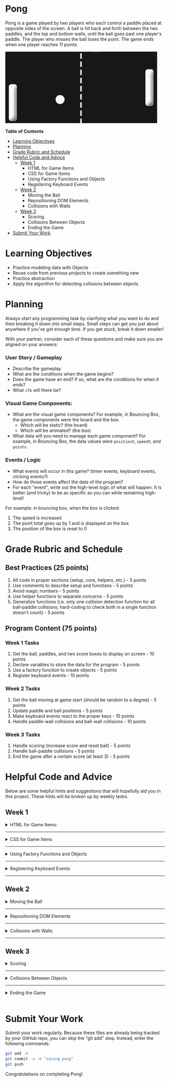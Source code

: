 # Pong

Pong is a game played by two players who each control a paddle placed at opposite sides of the screen. A ball is hit back and forth between the two paddles, and the top and bottom walls, until the ball goes past one player's paddle. The player who misses the ball loses the point. The game ends when one player reaches 11 points.

<img src="img/pong.gif">

**Table of Contents**
- [Learning Objectives](#learning-objectives)
- [Planning](#planning)
- [Grade Rubric and Schedule](#grade-rubric-and-schedule)
- [Helpful Code and Advice](#helpful-code-and-advice)
  - [Week 1](#week-1)
    - HTML for Game Items
    - CSS for Game Items
    - Using Factory Functions and Objects
    - Registering Keyboard Events
  - [Week 2](#week-2)
    - Moving the Ball
    - Repositioning DOM Elements
    - Collisions with Walls
  - [Week 3](#week-3)
    - Scoring
    - Collisions Between Objects
    - Ending the Game
- [Submit Your Work](#submit-your-work)

# Learning Objectives
- Practice modeling data with Objects
- Reuse code from previous projects to create something new
- Practice abstraction
- Apply the algorithm for detecting collisions between objects

# Planning

Always start any programming task by clarifying what you want to do and then breaking it down into small steps. Small steps can get you just about anywhere if you’ve got enough time. If you get stuck, break it down smaller!

With your partner, consider each of these questions and make sure you are aligned on your answers:

### User Story / Gameplay
- Describe the gameplay
- What are the conditions when the game begins? 
- Does the game have an end? If so, what are the conditions for when it ends?
- What `if`s will there be?

### Visual Game Components:
- What are the visual game components? For example, in Bouncing Box, the game components were the board and the box.
  - Which will be static? (the board)
  - Which will be animated? (the box)
- What data will you need to manage each game component? For example, in Bouncing Box, the data values were `positionX`, `speedX`, and `points`.

### Events / Logic 
- What events will occur in this game? (timer events, keyboard events, clicking events?)
- How do those events affect the data of the program?
- For each "event", write out the high-level logic of what will happen. It is better (and tricky) to be as specific as you can while remaining high-level!

For example: in bouncing box, when the box is clicked:
1. The speed is increased
2. The point total goes up by 1 and is displayed on the box
3. The position of the box is reset to 0

# Grade Rubric and Schedule

## Best Practices (25 points)

1. All code in proper sections (setup, core, helpers, etc.) - 5 points
3. Use comments to describe setup and functions - 5 points
4. Avoid magic numbers - 5 points
5. Use helper functions to separate concerns - 5 points
6. Generalize functions (i.e. only one collision detection function for all ball-paddle collisions; hard-coding to check both in a single function doesn't count) - 5 points

## Program Content (75 points)

### Week 1 Tasks

1. Get the ball, paddles, and two score boxes to display on screen - 10 points
2. Declare variables to store the data for the program - 5 points
3. Use a factory function to create objects - 5 points
4. Register keyboard events - 10 points

### Week 2 Tasks

1. Get the ball moving at game start (should be random to a degree) - 5 points
2. Update paddle and ball positions - 5 points
3. Make keyboard events react to the proper keys - 10 points
4. Handle paddle-wall collisions and ball-wall collisions - 10 points

### Week 3 Tasks

1. Handle scoring (increase score and reset ball) - 5 points
2. Handle ball-paddle collisions - 5 points
3. End the game after a certain score (at least 3) - 5 points

# Helpful Code and Advice

Below are some helpful hints and suggestions that will hopefully aid you in this project. These hints will be broken up by weekly tasks.

## Week 1

<details> <summary> HTML for Game Items: </summary>

Open the `index.html` file. You should see this in the body:

```html
<body>
  <div id='board'>
    <div id='gameItem'></div>
  </div>
</body>
```

Each project in this class will be build on some kind of `board` with various `gameItems` that are on the board. For this project, there are a number of required game items:
- the left paddle
- the ball
- the right paddle
- the score for player1
- the score for player2

Each one of these game items needs to be represented in HTML and, for the most part, `<div>`s can be used. To create a `<div>` with a particular `id` attribute, place the `id=""` attribute inside the opening tag:

```html
<div id="uniqueGameItemName"> </div>
```

Not all of these game items will need objects. It is up to you to decide which ones do and which ones don't. You also may want more elements than just the ones mentioned, but those are the bare minimum required.

</details>

<hr>

<details> <summary> CSS for Game Items </summary>

Open the `index.css` file.

Adding CSS makes our gameItems actually become visible. For all projects in this course, we'll be using simple 2D shapes since they are relatively easy to render with basic HTML and CSS skills.

The following properties will be useful for determining the appearance of our DOM elements:
- `background-color`: the color of the element
- `width`: the width of the element in pixels
- `height`: the height of the element in pixels
- `border-radius`: how rounded the edges of the element are. Leaving out this property will leave the element as a rectangle. Setting this value to half of `width` or `height` will make the shape a circle (assuming width and height are the same).

The following properties will allow us to place our elements anywhere on the screen, relative to the `board`.
- `position: absolute`: allows us to use the `top` and `left` properties to position HTML elements anywhere we want on the screen relative to the parent element. 
- `top`: the y-coordinate location of the element on a flipped y-axis (value increases as you move downwards).
- `left`: the x-coordinate location of the element.

Overall, the CSS should look like this:

```css
#id {
  /* appearance */
  background-color: white;
  width: 20px;
  height: 20px;
  border-radius: 20px;
  
  /* positioning */
  position: absolute;
  top: 100px;
  left: 100px;
}
``` 

Suggestions for this project:
- Each paddle should have a unique `background-color`
- Both paddles should have `width: 20px;` and `height: 80px;`
- The ball should have `width:20px;`, `height:20px` and `border-radius: 10px;`

</details>

<hr>

<details> <summary> Using Factory Functions and Objects </summary>

We will need to manage the data for each game item in this project: the ball and each paddle. 

Use objects to manage this data. For example, in bouncing box, we could organize the data for the box like so (shortening `positionX` and `positionY` to `x` and `y`:

```js
var box = {};
box.x = 0;
box.y = 100;
box.speedX = 1;
box.speedY = 1;
box.id = "#box";
```

Notably, we are now storing the id of the HTML element in a variable. This will tie the data that manages each game item to the HTML element that is being controlled.

For bouncing box, we would refactor the `moveBox()` function this:

```js
function moveBox() {
  box.x += box.speedX;              // update the position of the box along the x-axis
  $(box.id).css("left", box.x);  // draw the box in the new location, positionX pixels away from the "left"
}
```

Since you'll be creating objects to represent the ball and each paddle, I highly recommend using a factory function to ensure that each `gameItem` has the data below:
- `gameItem.id`
- `gameItem.x`
- `gameItem.y`
- `gameItem.speedX`
- `gameItem.speedY`

When creating a factory function, the function should return an object that has a specific set of properties already assigned to it. The properties that you want customized for each object should be **parameterized** (turned into parameters/variables).

For example, consider this data for animal objects:

```js
var spot = {};
spot.name = "spot";
spot.species = "dog";
spot.owner = "Farmer Fred";

var daisy = {};
daisy.name = "daisy";
daisy.species = "bird";
spot.owner = "Farmer Fred";

var bessy = {};
bessy.name = "bessy";
bessy.species = "cow";
spot.owner = "Farmer Fred";
```

Since each object shares the same properties; `name`, `species`, and `owner`, I can create a factory function that reduces the repetitive creation of those objects.

For each value that is unique, I will add a parameter to my factory function. Any values that are shared can be hard-coded into the object.

```js
// Initialization
var spot = Animal("spot", "dog");
var daisy = Animal("daisy", "bird");
var bessy = Animal("bessy", "cow");

// Factory Function
function Animal(name, species) {
  var animal = {};
  animal.name = name;
  animal.species = species;
  animal.owner = "Farmer Fred";
  return animal;
}
```

Please keep in mind that the factory function you create should use jQuery to extract CSS information to initialize the `x`, `y`, `width`, and `height` values of your objects. As a reminder, you can get such information as follows:

```js
var x = parseFloat($("#id").css("left"));
var y = parseFloat($("#id").css("top"));
var width = $("#id").width();
var height = $("#id").height();
```

</details>

<hr>

<details> <summary> Registering Keyboard Events </summary>

This is something you should already have plenty of practice with. However, there are some minor differences this time. Notably, there are two paddles that must be interacted with. Both paddles should react to both `"keyup"` and `"keydown"` events.

There are two ways to approach this issue. You can either make a total of four event handlers (one "keyup" and "keydown" per paddle), or you can make just two. To keep things simple (and shorter), you should follow the latter approach and only make two event handlers.

**Handler 1:** Should handle the "keydown" event for both paddles. Just make sure your conditions check for the various keys you care about (up arrow, down arrow, 'W', and 'S'), and have the relevant paddle move in the appropriate direction.

**Handler 2:** Should handle the "keyup" event for both paddles. As with the "keydown" handler, make sure your conditions check for the various keys you care about (up arrow, down arrow, 'W', and 'S'), and have the relevant paddle stop moving when one of its keys is released.

Check out the [Walker project](https://github.com/benspector3/asd-template-keyboard-intro/) for ideas on how to move an object with your keyboard. Below is an example of simply printing  whenever the `ENTER` key is pressed down.

```js
var KEYCODE = {
  ENTER: 13,
}

function handleKeyDown() {
  var keycode = event.which;
  console.log(keycode);
  
  if (keycode === KEYCODE.ENTER) {
    console.log("enter pressed");
  }
}
```

Use https://keycode.info/ to find out the keycode for any key. 

</details>

<hr>

## Week 2

<details> <summary> Moving the Ball </summary>

Getting the ball to move is kind of important, so let's talk about how to do this. The best approach is as follows.

1. In the "helper functions" area, create a new function called `startBall` that has no parameters and only gives the `ball` object a starting position and speed.
2. Up in the "one-time setup" section, call the `startBall` function.

In the `startBall` function, you should give the `ball` object a new `x` and `y` position (that way, you can reuse the function after a point is scored!). It should, of course, be placed at the center of the board. Furthermore, you should give it initial `speedX` and `speedY` values. **These speed values should be random.** It's up to you how to make them random, but it's important to be careful, at least with the `speedX` value. For that reason, the following equation is suggested for `speedX`.

```js
randomNum = (Math.random() * 3 + 2) * (Math.random() > 0.5 ? -1 : 1);
```

That equation will assign a value either between `-5` and `-2`, or a value between `2` and `5`. If you want to change the range of values, you should only change the `3` and `2` values of the equation. The `3` says what the spread should be (bigger number means bigger range of possible values), and the `2` says what the minimum absolute value of `randomNum` will be.

</details>

<hr>

<details> <summary> Repositioning DOM Elements </summary>

We'll need to reposition the ball and each paddle on each update of the timer. Luckily, we've learned how to move things in the past. This time we want to move multiple objects, but since moving an object is basically the same every time, you should only make one function to handle that. Here's how to approach the problem.

* **Step 1:** Create a function (call it `moveObject`), with a single parameter. That parameter will take the object you want to move as an argument.
* **Step 2:** In the function, use the parameter and dot notation to change the current `x` and `y` values of the object based on the object's current speed.
* **Step 3:** After updating `x` and `y`, use jQuery to update the `"left"` and `"top"` properties of the corresponding DOM element 

Recall that you should use the jQuery `.css()` function to draw the element in the new position. For example, to change how far left or right an element is, you could write:

```js
$("elementID").css("left", positionX)
```

If we wanted to move the element vertically instead, you would do the same thing, but for the `"top"` property:

```js
$("elementID").css("top", positionY)
```

Of course, `"elementID"`, `positionX`, and `positionY` should all be obtained using the function's parameter and dot notation when writing your own function, which this example does not do.

</details>

<hr>

<details> <summary> Collisions with Walls </summary>

In order to detect collisions with walls, you need to know three things.
1. The position of the wall
2. The position of your object
3. The size of your object

When you start your project, you will not know the positions of all walls. 

To fix this, you should create two new `const` values under the "Constant Variables" section. These two new values should be
1. `BOARD_WIDTH`
2. `BOARD_HEIGHT`

You can obtain the values of `BOARD_WIDTH` and `BOARD_HEIGHT` using `$("#board").width()` and `$("#board").height()`, respectively.

That will give you the `x` position of the right side of the board and the `y` position of the bottom side of the board. As for the left and top of the board, both of those values are `0`, which is fine if you simply hard-code.

Once you know those values, detecting a collision with a wall is easy. You have four scenarios:

1. If an object's `x` value goes past the left side of the box, then it collided with it.
2. If an object's `y` value goes past the top side of the box, then it collided with it.
3. If an object's `x + width` value goes past the right side of the box, then it collided with it.
4. If an object's `y + height` value goes past the bottom side of the box, then it collided with it.

>**IMPORTANT:** You should make this collision detection be a single function (call it `wallCollision`) with a single parameter. The parameter should take in the object being checked as an argument (the `board` should *not* be an argument, however). This way, you only need to write the collision detection once, and you can use it not only for both paddles, but for the ball as well!

>**SUGGESTION:** The wall collisions can also be handled using the same min/max approach used in the Image Filtering project. Take a look at the `keepInBounds` function there. With some slight modifications, you can actually use that function for both your paddles and ball hitting the top and bottom walls. Give it a try if you'd like to challenge yourself and create more efficient code.

>**NOTE:** You can use the `wallCollision` function for the ball as well as the paddles. However, this will only work for detecting collisions with the top and bottom of the board.

</details>

<hr>

## Week 3

<details> <summary> Scoring </summary>

Scoring has three parts to it.

1. Detecting that scoring has taken place
2. Updating the score
3. Resetting the ball

Each of these parts is a simple task.

1. Detection - check if the ball collides with the left or right wall (can be done in the `wallCollision` function)
2. Update the appopriate score in memory, then redraw the scoring element to display the updated score (reminder: `$("#scoreId").text(updatedScore)` will change the element with id `"scoreID"` to display whatever value is stored in the variable `updatedScore`)
3. Simply call your `startBall` function that you created back in Week 2

</details>

<hr>

<details> <summary> Collisions Between Objects </summary>

In games, collisions will occur frequently between objects. Having a function that can tell if two objects are colliding would be really convenient! The skeleton for such a function looks like this:

```js
function doCollide(obj1, obj2) {
  // return false if the objects do not collide
  // return true if the objects do collide
}
```

and we would use such a function in our program like this:

```js
if (doCollide(ball, paddleLeft)) {
  // bounce ball off paddle Left
}
```

You should have already created a `doCollide` function by this point. If you have, then you merely need to copy it into your code in the "helper functions" section, then call it twice. Once should be checking if the `ball` collides with the `leftPaddle`, and the other time should check if the `ball` collides with the `rightPaddle`.

If you have not created the `doCollide` function, then below is a rough explanation on how to do so.

><details> <summary> Click for Explanation </summary>
>Any object passed to our `doCollide` function should store the data for an HTML element. Therefore, they must have an `$element` storing the jQuery object for the HTML element as well as `x` and `y` properties that store where the `$element` is. 
>
>If you haven't set up your object data to represent the ball and the paddles, go back and do so before continuing
>
>For now, let's assume that we have a generic `gameItem` that is passed to the function as one of our objects. It's HTML, CSS, and JavaScript look like this:
>
>```html
><div id="gameItem"></div>
>```
>
>```css
>#gameItem {
>  position: absolute;
>  left: 100px;  /* distance from the left side of the screen */
>  top: 50px;    /* distance from the top of the screen */
>}
>```
>
>```js
>var gameItem = {};
>gameItem.$element = $("#gameItem");
>gameItem.x = 100;   // same as "left"
>gameItem.y = 50;    // same as "top"
>// speedX and speedY aren't needed for now
>```
>
>Assuming that you are dealing with two `gameItem` objects, `objA` and `objB`, the `doCollide` function's pseudocode would look like this:
>
>```js
>IF the left side of objA is left of the right side of objB AND
>  the right side of objA is right of the left side of objB AND
>  the top side of objA is above the bottom side of objB AND
>  the bottom side of objA is below the top side of objB: 
>  return true
>ELSE:
>  return false
>```
></details>

</details>

<hr>

<details> <summary> Ending the Game </summary>

This one is easy. If either player scores enough points to win, then simply call the `endGame()` function. The `endGame()` function has already been created for you.

</details>

<br>

# Submit Your Work

Submit your work regularly. Because these files are already being tracked by your GitHub repo, you can skip the "git add" step. Instead, enter the following commands:

```bash
git add -A
git commit -a -m "saving pong"
git push
```

Congratulations on completing Pong!
